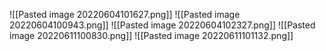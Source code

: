 ![[Pasted image 20220604101627.png]]
![[Pasted image 20220604100943.png]]
![[Pasted image 20220604102327.png]]
![[Pasted image 20220611100830.png]]
![[Pasted image 20220611101132.png]]